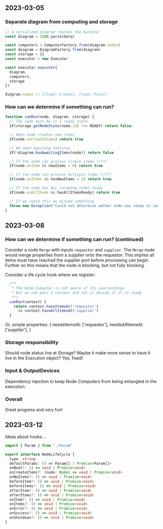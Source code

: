 ## 2023-03-05
### Separate diagram from computing and storage
```ts
// A serialized diagram reaches the backend
const diagram = JSON.parse(data)

const computers = ComputerFactory.from(diagram.nodes)
const diagram = DiagramFactory.from(diagram)
const storage = {}
const executor = new Executor

const executor.execute({
  diagram,
  computers,
  storage
})

diagram.nodes // [{type: Create}, {type: Pass}]
```

### How can we determine if something can run?
```ts
function canRun(node, diagram, storage) {
  // The node must be in a ready state
  if(storage.getNodeState(node.id) !== READY) return false;

  // When node creates new items
  if(node.onCreateItems) return true

  // We need awaiting features
  if(!diagram.hasAwaitingItems(node)) return false

  // If the node can process single items (???)
  if(node.onItem && newItems > 0) return true

  // If the node can process multiple items (???)
  if(node.onItems && hasNewItems > 2) return true

  // If the node has ALL incoming items ready
  if(node.onAllItems && hasAllItemsReady) return true

  // If we reach this we missed something
  throw new Exception("Could not determine wether node was ready to run.")
}
```

## 2023-03-08

### How can we determine if something can run? (continued)
Consider a node `Merge` with inputs `requestor` and `supplier`.
The `Merge` node would merge properties from a supplier onto the requestor.
This implies all items must have reached the supplier port before processing can begin. Further on this means that the node is blocking, but not fully blocking.

Consider a life cycle hook where we register:
```ts
  /**
   * The Node Computer is not aware of its souroundings
   * But we can pass a context and let it decide if it is ready
   **/
  canRun(context) {
    return context.haveItemsAt('requestor')
      && context.haveAllItemsAt('supplier')
  }
```

Or, simple properties:
{
  needsItemsAt: ['requestor'],
  needsAllItemsAt: ['supplier'],
}

### Storage responsibility
Should node status live at Storage? Maybe it make more sense to have it live in the Execution object? Yes, fixed!

### Input & OutputDevices
Dependency injection to keep Node Computers from being entangled in the execution.

### Overall
Great progress and very fun!

## 2023-03-12
Ideas about hooks...
```ts
import { Param } from "./Param"

export interface NodeLifeCycle {
  type: string
  defaultParams: () => Param[] | Promise<Param[]>
  onBoot?: () => void | Promise<void>
  onCreateItems?: (node: Node) => void | Promise<void>
  onNoItems?: () => void | Promise<void>
  beforeItem?: () => void | Promise<void>
  beforeItems?: () => void | Promise<void>
  afterItem?: () => void | Promise<void>
  afterItems?: () => void | Promise<void>
  onItem?: () => void | Promise<void>
  onItems?: () => void | Promise<void>
  onError?: () => void | Promise<void>
  onSuccess?: () => void | Promise<void>
  onShutdown?: () => void | Promise<void>
}
```